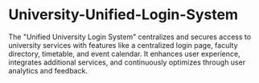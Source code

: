 # University-Unified-Login-System
The "Unified University Login System" centralizes and secures access to university services with features like a centralized login page, faculty directory, timetable, and event calendar. It enhances user experience, integrates additional services, and continuously optimizes through user analytics and feedback.
